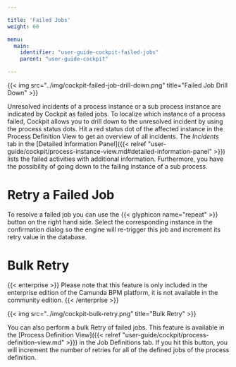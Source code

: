 ```yaml
---

title: 'Failed Jobs'
weight: 60

menu:
  main:
    identifier: "user-guide-cockpit-failed-jobs"
    parent: "user-guide-cockpit"

---
```



{{< img src="../img/cockpit-failed-job-drill-down.png" title="Failed Job Drill Down" >}}

Unresolved incidents of a process instance or a sub process instance are indicated by Cockpit as failed jobs. To localize which instance of a process failed, Cockpit allows you to drill down to the unresolved incident by using the process status dots. Hit a red status dot of the affected instance in the Process Definition View to get an overview of all incidents. The *Incidents* tab in the [Detailed Information Panel]({{< relref "user-guide/cockpit/process-instance-view.md#detailed-information-panel" >}}) lists the failed activities with additional information. Furthermore, you have the possibility of going down to the failing instance of a sub process.


# Retry a Failed Job

To resolve a failed job you can use the {{< glyphicon name="repeat" >}} button on the right hand side. Select the corresponding instance in the confirmation dialog so the engine will re-trigger this job and increment its retry value in the database.


# Bulk Retry

{{< enterprise >}}
  Please note that this feature is only included in the enterprise edition of the Camunda BPM platform, it is not available in the community edition.
{{< /enterprise >}}

{{< img src="../img/cockpit-bulk-retry.png" title="Bulk Retry" >}}

You can also perform a bulk Retry of failed jobs. This feature is available in the [Process Definition View]({{< relref "user-guide/cockpit/process-definition-view.md" >}}) in the Job Definitions tab. If you hit this button, you will increment the number of retries for all of the defined jobs of the process definition.
